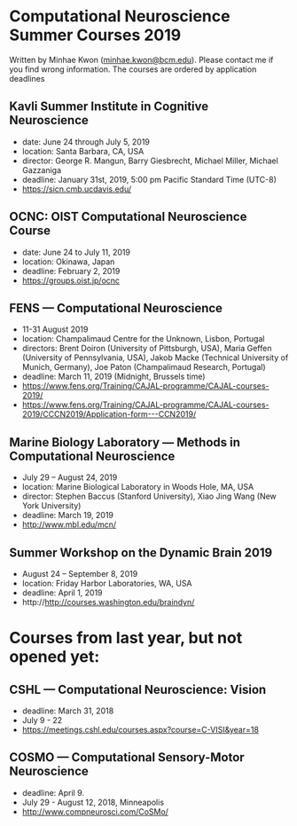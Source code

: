 # Computational Neuroscience Summer Courses 2019
Written by Minhae Kwon (minhae.kwon@bcm.edu). Please contact me if you find wrong information. The courses are ordered by application deadlines

## Kavli Summer Institute in Cognitive Neuroscience
- date: June 24 through July 5, 2019 
- location: Santa Barbara, CA, USA 
- director: George R. Mangun, Barry Giesbrecht, Michael Miller, Michael Gazzaniga
- deadline: January 31st, 2019, 5:00 pm Pacific Standard Time (UTC-8)
- https://sicn.cmb.ucdavis.edu/

## OCNC: OIST Computational Neuroscience Course
- date: June 24 to July 11, 2019
- location: Okinawa, Japan
- deadline: February 2, 2019
- https://groups.oist.jp/ocnc

## FENS — Computational Neuroscience
- 11-31 August 2019
- location: Champalimaud Centre for the Unknown, Lisbon, Portugal
- directors: Brent Doiron (University of Pittsburgh, USA), Maria Geffen (University of Pennsylvania, USA), Jakob Macke (Technical University of Munich, Germany), Joe Paton (Champalimaud Research, Portugal)
- deadline: March 11, 2019 (Midnight, Brussels time)
- https://www.fens.org/Training/CAJAL-programme/CAJAL-courses-2019/
- https://www.fens.org/Training/CAJAL-programme/CAJAL-courses-2019/CCCN2019/Application-form---CCN2019/

## Marine Biology Laboratory — Methods in Computational Neuroscience
- July 29 – August 24, 2019
- location: Marine Biological Laboratory in Woods Hole, MA, USA
- director: Stephen Baccus (Stanford University), Xiao Jing Wang (New York University)
- deadline: March 19, 2019
- http://www.mbl.edu/mcn/

## Summer Workshop on the Dynamic Brain 2019
- August 24 – September 8, 2019
- location: Friday Harbor Laboratories, WA, USA
- deadline: April 1, 2019
- http://http://courses.washington.edu/braindyn/

# Courses from last year, but not opened yet:
## CSHL — Computational Neuroscience: Vision
- deadline: March 31, 2018
- July 9 - 22
- https://meetings.cshl.edu/courses.aspx?course=C-VISI&year=18

## COSMO — Computational Sensory-Motor Neuroscience
- deadline: April 9.
- July 29 - August 12, 2018, Minneapolis
- http://www.compneurosci.com/CoSMo/

